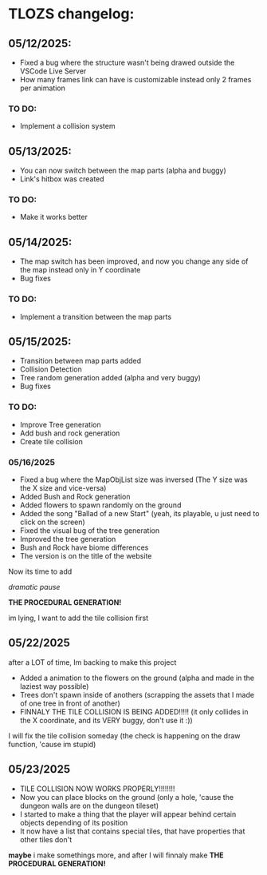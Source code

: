 # TLOZS changelog:

## 05/12/2025:
- Fixed a bug where the structure wasn't being drawed outside the VSCode Live Server
- How many frames link can have is customizable instead only 2 frames per animation

### TO DO:
- Implement a collision system

## 05/13/2025:
- You can now switch between the map parts (alpha and buggy)
- Link's hitbox was created

### TO DO:
- Make it works better

## 05/14/2025:
- The map switch has been improved, and now you change any side of the map instead only in Y coordinate
- Bug fixes

### TO DO:
- Implement a transition between the map parts

## 05/15/2025:
- Transition between map parts added
- Collision Detection
- Tree random generation added (alpha and very buggy)
- Bug fixes

### TO DO:
- Improve Tree generation
- Add bush and rock generation
- Create tile collision

### 05/16/2025
- Fixed a bug where the MapObjList size was inversed (The Y size was the X size and vice-versa)
- Added Bush and Rock generation
- Added flowers to spawn randomly on the ground
- Added the song "Ballad of a new Start" (yeah, its playable, u just need to click on the screen)
- Fixed the visual bug of the tree generation
- Improved the tree generation
- Bush and Rock have biome differences
- The version is on the title of the website

Now its time to add

*dramatic pause*

**THE PROCEDURAL GENERATION!**

im lying, I want to add the tile collision first

## 05/22/2025

after a LOT of time, Im backing to make this project
- Added a animation to the flowers on the ground (alpha and made in the laziest way possible)
- Trees don't spawn inside of anothers (scrapping the assets that I made of one tree in front of another)
- FINNALY THE TILE COLLISION IS BEING ADDED!!!!! (it only collides in the X coordinate, and its VERY buggy, don't use it :))

I will fix the tile collision someday (the check is happening on the draw function, 'cause im stupid)

## 05/23/2025

- TILE COLLISION NOW WORKS PROPERLY!!!!!!!!
- Now you can place blocks on the ground (only a hole, 'cause the dungeon walls are on the dungeon tileset)
- I started to make a thing that the player will appear behind certain objects depending of its position
- It now have a list that contains special tiles, that have properties that other tiles don't

**maybe** i make somethings more, and after I will finnaly make
**THE PROCEDURAL GENERATION!**
